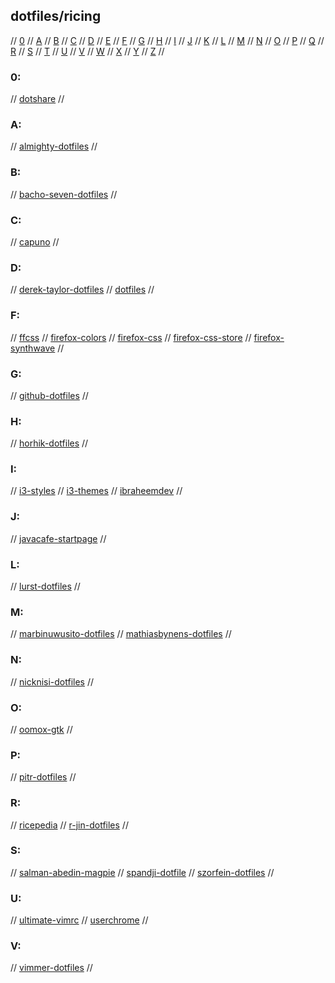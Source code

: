 ## dotfiles/ricing

// [0](#0) // [A](#a) // [B](#b) // [C](#c) // [D](#d) // [E](#e) // [F](#f) // [G](#g)
// [H](#h) // [I](#i) // [J](#j) // [K](#k) // [L](#l) // [M](#m) // [N](#n) // [O](#o)
// [P](#p) // [Q](#q) // [R](#r) // [S](#s) // [T](#t) // [U](#u) // [V](#v) // [W](#w)
// [X](#x) // [Y](#y) // [Z](#z) //

### 0:
// [dotshare](http://dotshare.it/)
//

### A:
// [almighty-dotfiles](https://github.com/addy-dclxvi/almighty-dotfiles)
//

### B:
// [bacho-seven-dotfiles](https://github.com/BachoSeven/dotfiles)
//

### C:
// [capuno](https://rice.capuno.cat/)
//

### D:
// [derek-taylor-dotfiles](https://gitlab.com/dwt1/dotfiles)
// [dotfiles](https://github.com/topics/dotfiles)
//

### F:
// [ffcss](https://github.com/ewen-lbh/ffcss)
// [firefox-colors](https://color.firefox.com/)
// [firefox-css](https://github.com/Blu3Jive001/Firefox-CSS)
// [firefox-css-store](https://firefoxcss-store.github.io/)
// [firefox-synthwave](https://github.com/ThomasQuan/Firefox_Synthwave_Script)
//

### G:
// [github-dotfiles](https://dotfiles.github.io/)
//

### H:
// [horhik-dotfiles](https://github.com/Horhik/dotfiles)
//

### I:
// [i3-styles](https://github.com/altdesktop/i3-style)
// [i3-themes](https://github.com/Kthulu120/i3wm-themes)
// [ibraheemdev](https://github.com/ibraheemdev/dotfiles)
//

### J:
// [javacafe-startpage](https://github.com/JavaCafe01/startpage)
//

### L:
// [lurst-dotfiles](https://github.com/LuRsT/Setup)
//

### M:
// [marbinuwusito-dotfiles](https://github.com/marbinuwusito/dontfiles)
// [mathiasbynens-dotfiles](https://github.com/mathiasbynens/dotfiles)
//

### N:
// [nicknisi-dotfiles](https://github.com/nicknisi/dotfiles)
//

### O:
// [oomox-gtk](https://ostechnix.com/oomox-customize-and-create-your-own-gtk2-gtk3-themes/)
//

### P:
// [pitr-dotfiles](https://github.com/pitr/config_files)
//

### R:
// [ricepedia](https://rizonrice.club/Main_Page)
// [r-jin-dotfiles](https://gitlab.com/R-Jin/dots)
//

### S:
// [salman-abedin-magpie](https://github.com/salman-abedin/magpie)
// [spandji-dotfile](https://github.com/spandanji/dotfiles)
// [szorfein-dotfiles](https://github.com/szorfein/dotfiles)
//

### U:
// [ultimate-vimrc](https://github.com/amix/vimrc)
// [userchrome](https://www.userchrome.org/)
//

### V:
// [vimmer-dotfiles](https://github.com/artur-shaik/vimmer-dotfiles#description)
//

